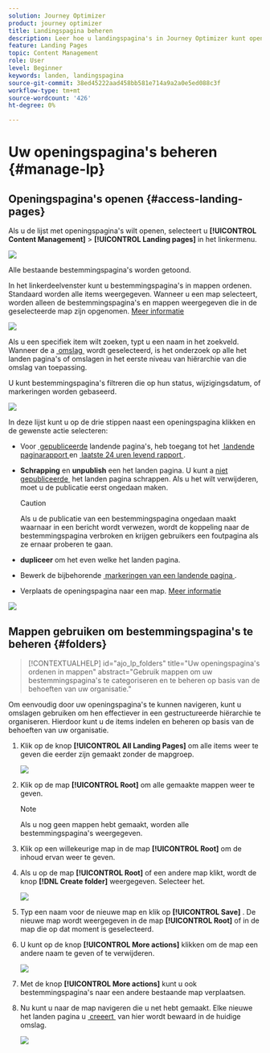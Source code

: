 ```yaml
---
solution: Journey Optimizer
product: journey optimizer
title: Landingspagina beheren
description: Leer hoe u landingspagina's in Journey Optimizer kunt openen en beheren
feature: Landing Pages
topic: Content Management
role: User
level: Beginner
keywords: landen, landingspagina
source-git-commit: 38ed45222aad458bb581e714a9a2a0e5ed088c3f
workflow-type: tm+mt
source-wordcount: '426'
ht-degree: 0%

---
```


# Uw openingspagina&#39;s beheren {#manage-lp}

## Openingspagina&#39;s openen {#access-landing-pages}

Als u de lijst met openingspagina&#39;s wilt openen, selecteert u **[!UICONTROL Content Management]** > **[!UICONTROL Landing pages]** in het linkermenu.

![](assets/lp_access-list.png)

Alle bestaande bestemmingspagina&#39;s worden getoond.

In het linkerdeelvenster kunt u bestemmingspagina&#39;s in mappen ordenen. Standaard worden alle items weergegeven. Wanneer u een map selecteert, worden alleen de bestemmingspagina&#39;s en mappen weergegeven die in de geselecteerde map zijn opgenomen. [Meer informatie](#folders)

![](assets/lp-access-list-folders.png)

Als u een specifiek item wilt zoeken, typt u een naam in het zoekveld. Wanneer de a [&#x200B; omslag &#x200B;](#folders) wordt geselecteerd, is het onderzoek op alle het landen pagina&#39;s of omslagen in het eerste niveau van hiërarchie van die omslag <!--(not nested items)--> van toepassing.

U kunt bestemmingspagina&#39;s filtreren die op hun status, wijzigingsdatum, of markeringen worden gebaseerd.

![](assets/lp_access-list-filter.png)

In deze lijst kunt u op de drie stippen naast een openingspagina klikken en de gewenste actie selecteren:

* Voor [&#x200B; gepubliceerde &#x200B;](create-lp.md#publish-landing-page) landende pagina&#39;s, heb toegang tot het [&#x200B; landende paginarapport &#x200B;](../reports/lp-report-global-cja.md) en [&#x200B; laatste 24 uren levend rapport &#x200B;](../reports/lp-report-live.md).

* **Schrapping** en **unpublish** een het landen pagina. U kunt a [&#x200B; niet gepubliceerde &#x200B;](create-lp.md#publish-landing-page) het landen pagina schrappen. Als u het wilt verwijderen, moet u de publicatie eerst ongedaan maken.

  >[!CAUTION]
  >
  >Als u de publicatie van een bestemmingspagina ongedaan maakt waarnaar in een bericht wordt verwezen, wordt de koppeling naar de bestemmingspagina verbroken en krijgen gebruikers een foutpagina als ze ernaar proberen te gaan.

* **dupliceer** om het even welke het landen pagina.

* Bewerk de bijbehorende [&#x200B; markeringen van een landende pagina &#x200B;](../start/search-filter-categorize.md#tags).

* Verplaats de openingspagina naar een map. [Meer informatie](#folders)

![](assets/lp_access-list-actions.png)

## Mappen gebruiken om bestemmingspagina&#39;s te beheren {#folders}

>[!CONTEXTUALHELP]
>id="ajo_lp_folders"
>title="Uw openingspagina&#39;s ordenen in mappen"
>abstract="Gebruik mappen om uw bestemmingspagina&#39;s te categoriseren en te beheren op basis van de behoeften van uw organisatie."

Om eenvoudig door uw openingspagina&#39;s te kunnen navigeren, kunt u omslagen gebruiken om hen effectiever in een gestructureerde hiërarchie te organiseren. Hierdoor kunt u de items indelen en beheren op basis van de behoeften van uw organisatie.

1. Klik op de knop **[!UICONTROL All Landing Pages]** om alle items weer te geven die eerder zijn gemaakt zonder de mapgroep.

   ![](assets/lp-folders.png)

1. Klik op de map **[!UICONTROL Root]** om alle gemaakte mappen weer te geven.

   >[!NOTE]
   >
   >Als u nog geen mappen hebt gemaakt, worden alle bestemmingspagina&#39;s weergegeven.

1. Klik op een willekeurige map in de map **[!UICONTROL Root]** om de inhoud ervan weer te geven.

1. Als u op de map **[!UICONTROL Root]** of een andere map klikt, wordt de knop **[!DNL Create folder]** weergegeven. Selecteer het.

   ![](assets/lp-create-folder.png)

1. Typ een naam voor de nieuwe map en klik op **[!UICONTROL Save]** . De nieuwe map wordt weergegeven in de map **[!UICONTROL Root]** of in de map die op dat moment is geselecteerd.

1. U kunt op de knop **[!UICONTROL More actions]** klikken om de map een andere naam te geven of te verwijderen.

   ![](assets/lp-folder-more-actions.png)

1. Met de knop **[!UICONTROL More actions]** kunt u ook bestemmingspagina&#39;s naar een andere bestaande map verplaatsen.

1. Nu kunt u naar de map navigeren die u net hebt gemaakt. Elke nieuwe het landen pagina u [&#x200B; creeert &#x200B;](create-lp.md#create-landing-page.md) van hier wordt bewaard in de huidige omslag.

   ![](assets/lp-folder-create.png)
